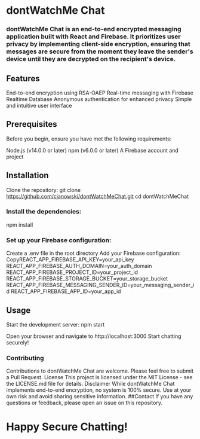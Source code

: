 # dontWatchMe Chat
### dontWatchMe Chat is an end-to-end encrypted messaging application built with React and Firebase. It prioritizes user privacy by implementing client-side encryption, ensuring that messages are secure from the moment they leave the sender's device until they are decrypted on the recipient's device.
## Features

End-to-end encryption using RSA-OAEP
Real-time messaging with Firebase Realtime Database
Anonymous authentication for enhanced privacy
Simple and intuitive user interface

## Prerequisites
Before you begin, ensure you have met the following requirements:

Node.js (v14.0.0 or later)
npm (v6.0.0 or later)
A Firebase account and project

## Installation

Clone the repository:
git clone https://github.com/cjanowski/dontWatchMeChat.git
cd dontWatchMeChat

### Install the dependencies:
npm install

### Set up your Firebase configuration:

Create a .env file in the root directory
Add your Firebase configuration:
CopyREACT_APP_FIREBASE_API_KEY=your_api_key
REACT_APP_FIREBASE_AUTH_DOMAIN=your_auth_domain
REACT_APP_FIREBASE_PROJECT_ID=your_project_id
REACT_APP_FIREBASE_STORAGE_BUCKET=your_storage_bucket
REACT_APP_FIREBASE_MESSAGING_SENDER_ID=your_messaging_sender_id
REACT_APP_FIREBASE_APP_ID=your_app_id

## Usage

Start the development server:
npm start

Open your browser and navigate to http://localhost:3000
Start chatting securely!

### Contributing
Contributions to dontWatchMe Chat are welcome. Please feel free to submit a Pull Request.
License
This project is licensed under the MIT License - see the LICENSE.md file for details.
Disclaimer
While dontWatchMe Chat implements end-to-end encryption, no system is 100% secure. Use at your own risk and avoid sharing sensitive information.
##Contact
If you have any questions or feedback, please open an issue on this repository.
# Happy Secure Chatting!
